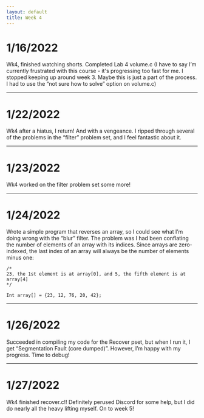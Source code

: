 ```yaml
---
layout: default
title: Week 4
---
```

# 1/16/2022
Wk4, finished watching shorts. Completed Lab 4 volume.c (I have to say I’m currently frustrated with this course - it's progressing too fast for me. I stopped keeping up around week 3. Maybe this is just a part of the process. I had to use the “not sure how to solve” option on volume.c)

---

# 1/22/2022
Wk4 after a hiatus, I return! And with a vengeance. I ripped through several of the problems in the “filter” problem set, and I feel fantastic about it.

---

# 1/23/2022
Wk4 worked on the filter problem set some more!

---

# 1/24/2022
Wrote a simple program that reverses an array, so I could see what I’m doing wrong with the “blur” filter. The problem was I had been conflating the number of elements of an array with its indices. Since arrays are zero-indexed, the last index of an array will always be the number of elements minus one:
 
```
/*
23, the 1st element is at array[0], and 5, the fifth element is at array[4]
*/

Int array[] = {23, 12, 76, 20, 42};
```

---

# 1/26/2022
Succeeded in compiling my code for the Recover pset, but when I run it, I get “Segmentation Fault (core dumped)”. However, I’m happy with my progress. Time to debug!

---

# 1/27/2022
Wk4 finished recover.c!! Definitely perused Discord for some help, but I did do nearly all the heavy lifting myself. On to week 5!
